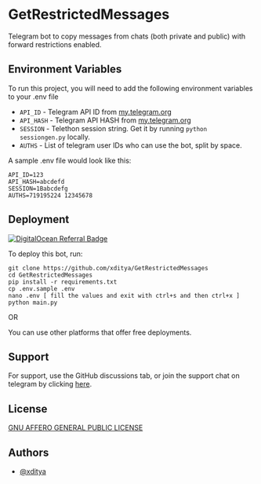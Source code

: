 # GetRestrictedMessages
Telegram bot to copy messages from chats (both private and public) with forward restrictions enabled.


## Environment Variables

To run this project, you will need to add the following environment variables to your .env file

- `API_ID` - Telegram API ID from [my.telegram.org](https://my.telegram.org)
- `API_HASH` - Telegram API HASH from [my.telegram.org](https://my.telegram.org)
- `SESSION` - Telethon session string. Get it by running `python sessiongen.py` locally.
- `AUTHS` - List of telegram user IDs who can use the bot, split by space.

A sample .env file would look like this:
```env
API_ID=123
API_HASH=abcdefd
SESSION=1Babcdefg
AUTHS=719195224 12345678
```



## Deployment

[![DigitalOcean Referral Badge](https://web-platforms.sfo2.digitaloceanspaces.com/WWW/Badge%203.svg)](https://www.digitalocean.com/?refcode=7b7d6a915392&utm_campaign=Referral_Invite&utm_medium=Referral_Program&utm_source=badge)


To deploy this bot, run:

```shell
git clone https://github.com/xditya/GetRestrictedMessages
cd GetRestrictedMessages
pip install -r requirements.txt
cp .env.sample .env
nano .env [ fill the values and exit with ctrl+s and then ctrl+x ]
python main.py
```

OR

You can use other platforms that offer free deployments.
## Support

For support, use the GitHub discussions tab, or join the support chat on telegram by clicking [here](https://t.me/BotzHubChat).


## License

[GNU AFFERO GENERAL PUBLIC LICENSE](./LICENSE)


## Authors

- [@xditya](https://xditya.me)

